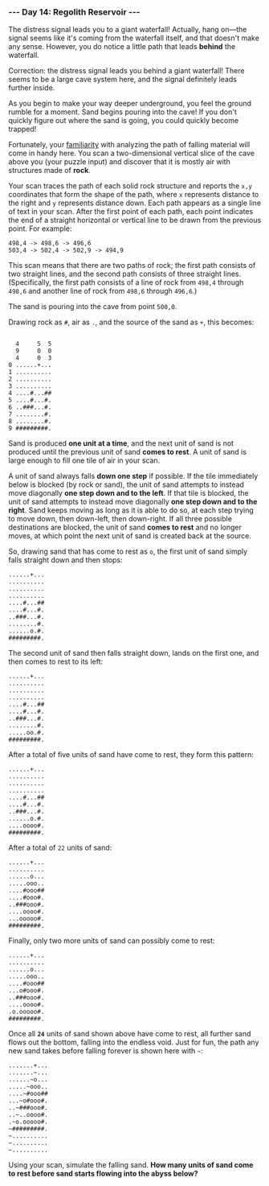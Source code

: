 ### --- Day 14: Regolith Reservoir ---

The distress signal leads you to a giant waterfall! Actually, hang on—the 
signal seems like it's coming from the waterfall itself, and that doesn't 
make any sense. However, you do notice a little path that leads **behind** the 
waterfall.

Correction: the distress signal leads you behind a giant waterfall! There 
seems to be a large cave system here, and the signal definitely leads 
further inside.

As you begin to make your way deeper underground, you feel the ground 
rumble for a moment. Sand begins pouring into the cave! If you don't 
quickly figure out where the sand is going, you could quickly become 
trapped!

Fortunately, your [familiarity](https://adventofcode.com/2018/day/17) with analyzing the path of falling material 
will come in handy here. You scan a two-dimensional vertical slice of the 
cave above you (your puzzle input) and discover that it is mostly air with 
structures made of **rock**.

Your scan traces the path of each solid rock structure and reports the `x,y` 
coordinates that form the shape of the path, where `x` represents distance to 
the right and `y` represents distance down. Each path appears as a single 
line of text in your scan. After the first point of each path, each point 
indicates the end of a straight horizontal or vertical line to be drawn 
from the previous point. For example:
```
498,4 -> 498,6 -> 496,6
503,4 -> 502,4 -> 502,9 -> 494,9
```
This scan means that there are two paths of rock; the first path consists 
of two straight lines, and the second path consists of three straight 
lines. (Specifically, the first path consists of a line of rock from `498,4` 
through `498,6` and another line of rock from `498,6` through `496,6`.)

The sand is pouring into the cave from point `500,0`.

Drawing rock as `#`, air as `.`, and the source of the sand as `+`, this becomes:
```

  4     5  5
  9     0  0
  4     0  3
0 ......+...
1 ..........
2 ..........
3 ..........
4 ....#...##
5 ....#...#.
6 ..###...#.
7 ........#.
8 ........#.
9 #########.
```
Sand is produced **one unit at a time**, and the next unit of sand is not 
produced until the previous unit of sand **comes to rest**. A unit of sand is 
large enough to fill one tile of air in your scan.

A unit of sand always falls **down one step** if possible. If the tile 
immediately below is blocked (by rock or sand), the unit of sand attempts 
to instead move diagonally **one step down and to the left**. If that tile is 
blocked, the unit of sand attempts to instead move diagonally **one step 
down and to the right**. Sand keeps moving as long as it is able to do so, 
at each step trying to move down, then down-left, then down-right. If all 
three possible destinations are blocked, the unit of sand **comes to rest** 
and no longer moves, at which point the next unit of sand is created back 
at the source.

So, drawing sand that has come to rest as `o`, the first unit of sand simply 
falls straight down and then stops:
```
......+...
..........
..........
..........
....#...##
....#...#.
..###...#.
........#.
......o.#.
#########.
```
The second unit of sand then falls straight down, lands on the first one, 
and then comes to rest to its left:
```
......+...
..........
..........
..........
....#...##
....#...#.
..###...#.
........#.
.....oo.#.
#########.
```
After a total of five units of sand have come to rest, they form this 
pattern:
```
......+...
..........
..........
..........
....#...##
....#...#.
..###...#.
......o.#.
....oooo#.
#########.
```
After a total of `22` units of sand:
```
......+...
..........
......o...
.....ooo..
....#ooo##
....#ooo#.
..###ooo#.
....oooo#.
...ooooo#.
#########.
```
Finally, only two more units of sand can possibly come to rest:
```
......+...
..........
......o...
.....ooo..
....#ooo##
...o#ooo#.
..###ooo#.
....oooo#.
.o.ooooo#.
#########.
```
Once all **`24`** units of sand shown above have come to rest, all further sand 
flows out the bottom, falling into the endless void. Just for fun, the path 
any new sand takes before falling forever is shown here with `~`:
```
.......+...
.......~...
......~o...
.....~ooo..
....~#ooo##
...~o#ooo#.
..~###ooo#.
..~..oooo#.
.~o.ooooo#.
~#########.
~..........
~..........
~..........
```
Using your scan, simulate the falling sand. **How many units of sand come 
to rest before sand starts flowing into the abyss below?**
